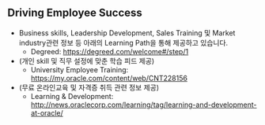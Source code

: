 ## Driving Employee Success
* Business skills, Leadership Development, Sales Training 및 Market industry관련 정보 등 아래의 Learning Path을 통해 제공하고 있습니다.
  * Degreed: https://degreed.com/welcome#/step/1
* (개인 skill 및 직무 설정에 맞춘 학습 피드 제공)
  * University Employee Training: https://my.oracle.com/content/web/CNT228156
* (무료 온라인교육 및 자격증 취득 관련 정보 제공)
  * Learning & Development: http://news.oraclecorp.com/learning/tag/learning-and-development-at-oracle/
